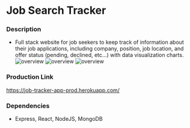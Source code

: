 # Job Search Tracker

### Description

* Full stack website for job seekers to keep track of information about their job applications, including company, position, job location, and offer status (pending, declined, etc...) with data visualization charts. 
![overview](/images/thumbnail.png)
![overview](/images/thumbnail.png)
![overview](/images/thumbnail.png)

### Production Link
https://job-tracker-app-prod.herokuapp.com/

### Dependencies

* Express, React, NodeJS, MongoDB


